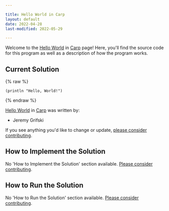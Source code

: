 ```yaml
---

title: Hello World in Carp
layout: default
date: 2022-04-28
last-modified: 2022-05-29

---
```


Welcome to the [Hello World](https://sampleprograms.io/projects/hello-world) in [Carp](https://sampleprograms.io/languages/carp) page! Here, you'll find the source code for this program as well as a description of how the program works.

## Current Solution

{% raw %}

```carp
(println "Hello, World!")
```

{% endraw %}

[Hello World](https://sampleprograms.io/projects/hello-world) in [Carp](https://sampleprograms.io/languages/carp) was written by:

- Jeremy Grifski

If you see anything you'd like to change or update, [please consider contributing](https://github.com/TheRenegadeCoder/sample-programs).

## How to Implement the Solution

No 'How to Implement the Solution' section available. [Please consider contributing](https://github.com/TheRenegadeCoder/sample-programs-website).

## How to Run the Solution

No 'How to Run the Solution' section available. [Please consider contributing](https://github.com/TheRenegadeCoder/sample-programs-website).